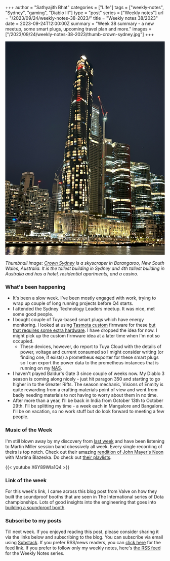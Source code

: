 +++
author = "Sathyajith Bhat"
categories = ["Life"]
tags = ["weekly-notes", "Sydney", "gaming", "Diablo III"]
type = "post"
series = ["Weekly notes"]
url = "/2023/09/24/weekly-notes-38-2023/"
title = "Weekly notes 38/2023"
date = 2023-09-24T12:00:00Z
summary = "Week 38 summary - a new meetup, some smart plugs, upcoming travel plan and more."
images = ["/2023/09/24/weekly-notes-38-2023/thumb-crown-sydney.jpg"]
+++

![](thumb-crown-sydney.jpg)

_Thumbnail image: [Crown Sydney](https://en.wikipedia.org/wiki/Crown_Sydney) is a skyscraper in Barangaroo, New South Wales, Australia. It is the tallest building in Sydney and 4th tallest building in Australia and has a hotel, residential apartments, and a casino_. 

### What's been happening

* It's been a slow week. I've been mostly engaged with work, trying to wrap up couple of long running projects before Q4 starts.
* I attended the Sydney Technology Leaders meetup. It was nice, met some good people. 
* I bought couple of Tuya-based smart plugs which have energy monitoring. I looked at using [Tasmota custom](https://tasmota.github.io) firmware for these [but that requires some extra hardware](https://tasmota.github.io/docs/Getting-Started/). I have dropped the idea for now. I might pick up the custom firmware idea at a later time when I'm not so occupied.
    * These devices, however, do report to Tuya Cloud with the details of power, voltage and current consumed so I might consider writing (or finding one, if exists) a prometheus exporter for these smart plugs so I can export the power data to the prometheus instances that is running on my [NAS](/2023/01/21/asustor-lockerstor4-as6604t/).
* I haven't played Baldur's Gate 3 since couple of weeks now. My Diablo 3 season is coming along nicely - just hit paragon 350 and starting to go higher in to the Greater Rifts. The season mechanic, Visions of Enmity is quite rewarding from a crafting materials point of view and went from badly needing materials to not having to worry about them in no time.
* After more than a year, I'll be back in India from October 13th to October 29th. I'll be splitting my time - a week each in Mangalore and Bangalore. I'll be on vacation, so no work stuff but do look forward to meeting a few people. 

### Music of the Week

I'm still blown away by my discovery from [last week](/2023/09/17/weekly-notes-37-2023/) and have been listening to Martin Miller session band obessively all week. Every single recording of theirs is top notch. Check out their amazing [rendition of John Mayer's Neon](https://www.youtube.com/watch?v=X6Y89WIa1Q4) with Martina Blazeska. Do check out [their playlists](https://www.youtube.com/@MartinMillerGuitar/playlists).

{{< youtube X6Y89WIa1Q4 >}}

### Link of the week

For this week's link, I came across this blog post from Valve on how they built the soundproof booths that are seen in The International series of Dota championships. Lots of good insights into the engineering that goes into [building a soundproof booth](https://www.dota2.com/newsentry/3675555405719286536). 

### Subscribe to my posts

Till next week. If you enjoyed reading this post, please consider sharing it via the links below and subscribing to the blog. You can subscribe via email using [Substack](https://sathyabhat.substack.com/). If you prefer RSS/news readers, you can [click here](https://sathyabh.at/index.xml) for the feed link. If you prefer to follow only my weekly notes, here's [the RSS feed](https://sathyabh.at/series/weekly-notes/index.xml) for the Weekly Notes series. 